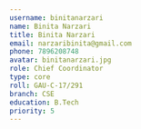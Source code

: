 ```yaml
---
username: binitanarzari
name: Binita Narzari
title: Binita Narzari
email: narzaribinita@gmail.com
phone: 7896208748
avatar: binitanarzari.jpg
role: Chief Coordinator
type: core
roll: GAU-C-17/291
branch: CSE
education: B.Tech
priority: 5
---
```


